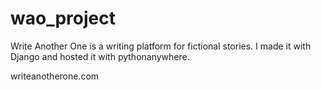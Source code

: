 # wao_project

Write Another One is a writing platform for fictional stories. I made it with Django and hosted it with pythonanywhere.

writeanotherone.com
